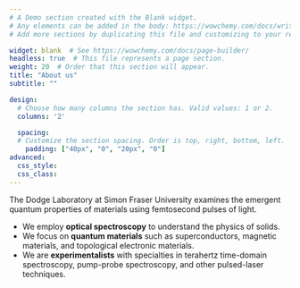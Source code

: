 ```yaml
---
# A Demo section created with the Blank widget.
# Any elements can be added in the body: https://wowchemy.com/docs/writing-markdown-latex/
# Add more sections by duplicating this file and customizing to your requirements.

widget: blank  # See https://wowchemy.com/docs/page-builder/
headless: true  # This file represents a page section.
weight: 20  # Order that this section will appear.
title: "About us"
subtitle: ""

design:
  # Choose how many columns the section has. Valid values: 1 or 2.
  columns: '2'

  spacing:
  # Customize the section spacing. Order is top, right, bottom, left.
    padding: ["40px", "0", "20px", "0"]
advanced:
  css_style:
  css_class:
---
```

The Dodge Laboratory at Simon Fraser University examines the emergent quantum properties of materials using femtosecond pulses of light.
* We employ **optical spectroscopy** to understand the physics of solids.
* We focus on **quantum materials** such as superconductors, magnetic materials, and topological electronic materials.
* We are **experimentalists** with specialties in terahertz time-domain spectroscopy, pump-probe spectroscopy, and other pulsed-laser techniques.
